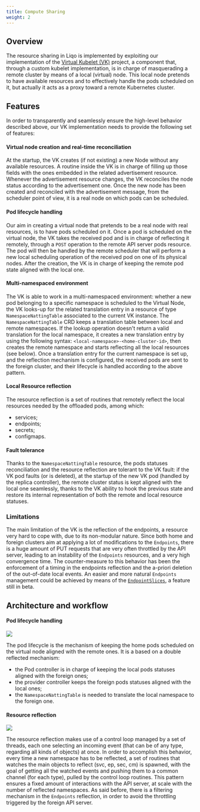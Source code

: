 ```yaml
---
title: Compute Sharing
weight: 2
---
```


## Overview

The resource sharing in Liqo is implemented by exploiting our implementation of the
[Virtual Kubelet (VK)](https://github.com/virtual-kubelet/virtual-kubelet) project, a component that, through a custom
kubelet implementation, is in charge of masquerading a remote cluster by means of a local (virtual) node. This local
node pretends to have available resources and to effectively handle the pods scheduled on it, but actually it acts as a
proxy toward a remote Kubernetes cluster.

## Features

In order to transparently and seamlessly ensure the high-level behavior described above, our VK implementation needs to
provide the following set of features:

#### Virtual node creation and real-time reconciliation

At the startup, the VK creates (if not existing) a new Node without any available resources. A routine inside the VK is
in charge of filling up those fields with the ones embedded in the related advertisement resource. Whenever the
advertisement resource changes, the VK reconciles the node status according to the advertisement one. Once the new
node has been created and reconciled with the advertisement message, from the scheduler point of view, it is a real node
on which pods can be scheduled.

#### Pod lifecycle handling

Our aim in creating a virtual node that pretends to be a real node with real resources, is to have pods scheduled on it.
Once a pod is scheduled on the virtual node, the VK takes the received pod and is in charge of reflecting it remotely,
through a `POST` operation to the remote API server pods resource. The pod will then be handled by the remote scheduler
that will perform a new local scheduling operation of the received pod on one of its physical nodes. After the creation,
the VK is in charge of keeping the remote pod state aligned with the local one.

#### Multi-namespaced environment

The VK is able to work in a multi-namespaced environment: whether a new pod belonging to a specific namespace is
scheduled to the Virtual Node, the VK looks-up for the related translation entry in a resource of type
`NamespaceNattingTable` associated to the current VK instance. The `NamespaceNattingTable` CRD keeps a translation table
between local and remote namespaces.
If the lookup operation doesn't return a valid translation for the local namespace, it creates a new translation entry
by using the following syntax: `<local-namespace>-<home-cluster-id>`, then creates the remote namespace and starts
reflecting all the local resources (see below). Once a translation entry for the current namespace is set up, and the
reflection mechanism is configured, the received pods are sent to the foreign cluster, and their lifecycle is handled
according to the above pattern.

#### Local Resource reflection

The resource reflection is a set of routines that remotely reflect the local resources needed by the offloaded pods,
among which:
* services;
* endpoints;
* secrets;
* configmaps.

#### Fault tolerance

Thanks to the `NamespaceNattingTable` resource, the pods statuses reconciliation and the resource reflection are tolerant
to the VK fault: if the VK pod faults (or is deleted), at the startup of the new VK pod (handled by the replica
controller), the remote cluster status is kept aligned with the local one seamlessly, thanks to the VK ability to hook
the previous state and restore its internal representation of both the remote and local resource statuses.

### Limitations

The main limitation of the VK is the reflection of the endpoints, a resource very hard to cope with, due to its
non-modular nature.
Since both home and foreign clusters aim at applying a lot of modifications to the `Endpoints`, there is a huge amount
of PUT requests that are very often throttled by the API server, leading to an instability of the `Endpoints` resources,
and a very high convergence time. The counter-measure to this behavior has been the enforcement of a timing in the
endpoints reflection and the a-priori deletion of the out-of-date local events. An easier and more natural `Endpoints`
management could be achieved by means of the
[`EndpointSlices`](https://kubernetes.io/docs/concepts/services-networking/endpoint-slices/), a feature still in beta.

## Architecture and workflow

#### Pod lifecycle handling
![](/images/resource_sharing/pod_lifecycle.png)

The pod lifecycle is the mechanism of keeping the home pods scheduled on the virtual node aligned with the remote ones.
It is a based on a double reflected mechanism:
* the Pod controller is in charge of keeping the local pods statuses aligned with the foreign ones;
* the provider controller keeps the foreign pods statuses aligned with the local ones;
* the `NamespaceNattingTable` is needed to translate the local namespace to the foreign one.

#### Resource reflection
![](/images/resource_sharing/reflection.png)

The resource reflection makes use of a control loop managed by a set of threads, each one selecting an incoming event
(that can be of any type, regarding all kinds of objects) at once. In order to accomplish this behavior, every time a
new namespace has to be reflected, a set of routines that watches the main objects to reflect (svc, ep, sec, cm) is
spawned, with the goal of getting all the watched events and pushing them to a common channel (for each type), pulled
by the control loop routines. This pattern ensures a fixed amount of interactions with the API server, at scale with the
number of reflected namespaces. As said before, there is a filtering mechanism in the `Endpoints` reflection, in order
to avoid the throttling triggered by the foreign API server.


